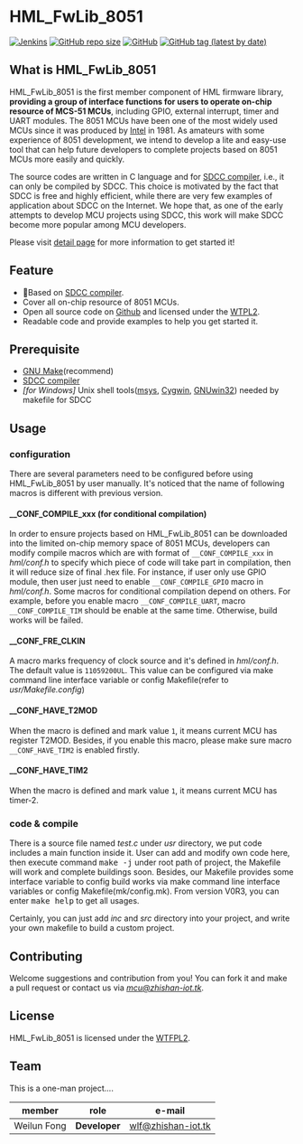 # HML_FwLib_8051
[![Jenkins](https://img.shields.io/jenkins/build?jobUrl=http%3A%2F%2Fjenkins.zhishan-iot.tk%3A12463%2Fjob%2FHML_FwLib_8051)](http://jenkins.zhishan-iot.tk:12463/job/HML_FwLib_8051)
[![GitHub repo size](https://img.shields.io/github/repo-size/MCU-ZHISHAN-IoT/HML_FwLib_8051)](https://github.com/MCU-ZHISHAN-IoT/HML_FwLib_8051)
[![GitHub](https://img.shields.io/github/license/MCU-ZHISHAN-IoT/HML_FwLib_8051)](https://github.com/MCU-ZHISHAN-IoT/HML_FwLib_8051/blob/master/LICENSE)
[![GitHub tag (latest by date)](https://img.shields.io/github/v/tag/MCU-ZHISHAN-IoT/HML_FwLib_8051?color=26a69a)](https://github.com/MCU-ZHISHAN-IoT/HML_FwLib_8051/tags)

## What is HML_FwLib_8051
HML_FwLib_8051 is the first member component of HML firmware library, **providing a group of interface functions for users to 
operate on-chip resource of MCS-51 MCUs**, including GPIO, external interrupt, timer and UART modules. The 8051 MCUs have been 
one of the most widely used MCUs since it was produced by [Intel](https://www.intel.com/) in 1981. As amateurs with some 
experience of 8051 development, we intend to develop a lite and easy-use tool that can help future developers to complete 
projects based on 8051 MCUs more easily and quickly.

The source codes are written in C language and for [SDCC compiler](http://sdcc.sourceforge.net/), i.e., it can only be compiled
by SDCC. This choice is motivated by the fact that SDCC is free and highly efficient, while there are very few examples of 
application about SDCC on the Internet. We hope that, as one of the early attempts to develop MCU projects using SDCC, this work
will make SDCC become more popular among MCU developers.

Please visit [detail page](https://hw.zhishan-iot.tk/page/hml/detail/fwlib_stc8051.html) for more information to get started it!

## Feature
+ :dart:Based on [SDCC compiler](http://sdcc.sourceforge.net/).
+ Cover all on-chip resource of 8051 MCUs.
+ Open all source code on [Github](https://github.com) and licensed under the [WTPL2](http://wtfpl2.com/).
+ Readable code and provide examples to help you get started it.

## Prerequisite
+ [GNU Make](http://www.gnu.org/software/make/manual/make.html)(recommend)
+ [SDCC compiler](http://sdcc.sourceforge.net/)
+ *\[for Windows\]* Unix shell tools([msys](http://www.mingw.org/wiki/MSYS), [Cygwin](http://www.cygwin.com/), [GNUwin32](http://gnuwin32.sourceforge.net/)) needed by makefile for SDCC

## Usage
### configuration
There are several parameters need to be configured before using HML_FwLib_8051 by user manually. It's noticed that the name of 
following macros is different with previous version.
#### \_\_CONF\_COMPILE\_xxx (for conditional compilation)
In order to ensure projects based on HML_FwLib_8051 can be downloaded into the limited on-chip memory space of 8051 MCUs, 
developers can modify compile macros which are with format of `__CONF_COMPILE_xxx` in *hml/conf.h* to specify which piece of 
code will take part in compilation, then it will reduce size of final .hex file. For instance, if user only use GPIO module, 
then user just need to enable `__CONF_COMPILE_GPIO` macro in *hml/conf.h*. Some macros for conditional compilation depend on
others. For example, before you enable macro `__CONF_COMPILE_UART`, macro `__CONF_COMPILE_TIM` should be enable at the same 
time. Otherwise, build works will be failed.
#### \_\_CONF\_FRE\_CLKIN
A macro marks frequency of clock source and it's defined in *hml/conf.h*. The default value is `11059200UL`. This value can be 
configured via make command line interface variable or config Makefile(refer to *usr/Makefile.config*)
#### \_\_CONF\_HAVE\_T2MOD
When the macro is defined and mark value `1`, it means current MCU has register T2MOD. Besides, if you enable this macro, please
make sure macro `__CONF_HAVE_TIM2` is enabled firstly.
#### \_\_CONF\_HAVE\_TIM2
When the macro is defined and mark value `1`, it means current MCU has timer-2.

### code & compile
There is a source file named *test.c* under *usr* directory, we put code includes a main function inside it. User can add and 
modify own code here, then execute command <kbd>make -j</kbd> under root path of project, the Makefile will work and complete
buildings soon. Besides, our Makefile provides some interface variable to config build works via make command line interface 
variables or config Makefile(mk/config.mk). From version V0R3, you can enter <kbd>make help</kbd> to get all usages.

Certainly, you can just add *inc* and *src* directory into your project, and write your own makefile to build a custom project. 

## Contributing
Welcome suggestions and contribution from you! You can fork it and make a pull request or contact us via *[mcu@zhishan-iot.tk](mailto:mcu@zhishan-iot.tk)*.

## License
HML_FwLib_8051 is licensed under the [WTFPL2](http://wtfpl2.com/).

## Team
This is a one-man project....

|member        | role              |e-mail                        |
|--------------|-------------------|------------------------------|
| Weilun Fong  | **Developer**     |[wlf@zhishan-iot.tk](mailto:wlf@zhishan-iot.tk) |
